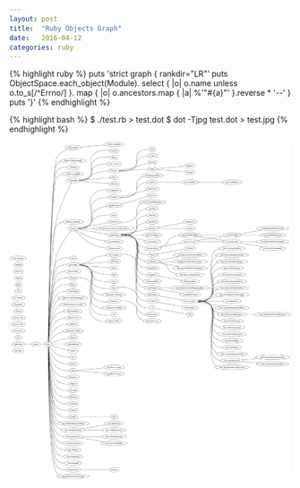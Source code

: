 ```yaml
---
layout: post
title:  "Ruby Objects Graph"
date:   2016-04-12
categories: ruby
---
```


{% highlight ruby %}
puts 'strict graph { rankdir="LR"'
puts ObjectSpace.each_object(Module).
      select { |o| o.name unless o.to_s[/^Errno/] }.
      map { |o| o.ancestors.map { |a| %'"#{a}"' }.reverse * '--' }
puts '}'
{% endhighlight %}

{% highlight bash %}
$ ./test.rb > test.dot
$ dot -Tjpg test.dot > test.jpg
{% endhighlight %}

![Ruby object graph](/assets/images/ruby-object-graph.jpg)
